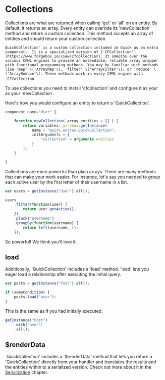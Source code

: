 # Collections

Collections are what are returned when calling 'get' or 'all' on an entity.  By default, it returns an array.  Every entity can override its 'newCollection' method and return a custom collection.  This method accepts an array of entities and should return your custom collection.

`QuickCollection' is a custom collection included in Quick as an extra component.  It is a specialized version of ['CFCollection'](https://www.forgebox.io/view/cfcollection). It smooths over the various CFML engines to provide an extendible, reliable array wrapper with functional programming methods. You may be familiar with methods like 'map' \('ArrayMap'\), 'filter' \('ArrayFilter'\), or 'reduce' \('ArrayReduce'\). These methods work in every CFML engine with 'CFCollection`.

To use collections you need to install 'cfcollection' and configure it as your as your 'newCollection`.

Here's how you would configure an entity to return a 'QuickCollection`.

```javascript
component name="User" {

    function newCollection( array entities = [] ) {
        return variables._wirebox.getInstance(
            name = "quick.extras.QuickCollection",
            initArguments = {
                "collection" = arguments.entities
            }
        );
    }

}
```

Collections are more powerful than plain arrays. There are many methods that can make your work easier. For instance, let's say you needed to group each active user by the first letter of their username in a list.

```javascript
var users = getInstance("User").all();

users
    .filter(function(user) {
        return user.getActive();
    })
    .pluck("username")
    .groupBy(function(username) {
        return left(username, 1);
    });
```

So powerful! We think you'll love it.

## load

Additionally, 'QuickCollection' includes a 'load' method. 'load' lets you eager load a relationship after executing the initial query.

```javascript
var posts = getInstance("Post").all();

if (someCondition) {
    posts.load("user");
}
```

This is the same as if you had initially executed:

```javascript
getInstance("Post")
    .with("user")
    .all();
```

## $renderData

`QuickCollection' includes a '$renderData' method that lets you return a 'QuickCollection' directly from your handler and translates the results and the entities within to a serialized version. Check out more about it in the [Serialization](serialization.md) chapter.

